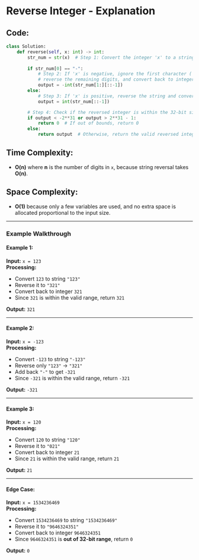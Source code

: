 # Reverse Integer - Explanation

## Code:
```python
class Solution:
    def reverse(self, x: int) -> int:
        str_num = str(x)  # Step 1: Convert the integer 'x' to a string
        
        if str_num[0] == "-":  
            # Step 2: If 'x' is negative, ignore the first character ('-'), 
            # reverse the remaining digits, and convert back to integer with a negative sign
            output = -int(str_num[1:][::-1])  
        else:
            # Step 3: If 'x' is positive, reverse the string and convert back to integer
            output = int(str_num[::-1])  

        # Step 4: Check if the reversed integer is within the 32-bit signed integer range
        if output < -2**31 or output > 2**31 - 1:
            return 0  # If out of bounds, return 0
        else:
            return output  # Otherwise, return the valid reversed integer
```

## **Time Complexity:**
- **O(n)** where **n** is the number of digits in `x`, because string reversal takes **O(n)**.

## **Space Complexity:**
- **O(1)** because only a few variables are used, and no extra space is allocated proportional to the input size.

---

### **Example Walkthrough**

#### **Example 1:**
**Input:** `x = 123`  
**Processing:**  
- Convert `123` to string `"123"`
- Reverse it to `"321"`
- Convert back to integer `321`
- Since `321` is within the valid range, return `321`

**Output:** `321`

---

#### **Example 2:**
**Input:** `x = -123`  
**Processing:**  
- Convert `-123` to string `"-123"`
- Reverse only `"123"` → `"321"`
- Add back `"-"` to get `-321`
- Since `-321` is within the valid range, return `-321`

**Output:** `-321`

---

#### **Example 3:**
**Input:** `x = 120`  
**Processing:**  
- Convert `120` to string `"120"`
- Reverse it to `"021"`
- Convert back to integer `21`
- Since `21` is within the valid range, return `21`

**Output:** `21`

---

#### **Edge Case:**
**Input:** `x = 1534236469`  
**Processing:**  
- Convert `1534236469` to string `"1534236469"`
- Reverse it to `"9646324351"`
- Convert back to integer `9646324351`
- Since `9646324351` is **out of 32-bit range**, return `0`

**Output:** `0`
